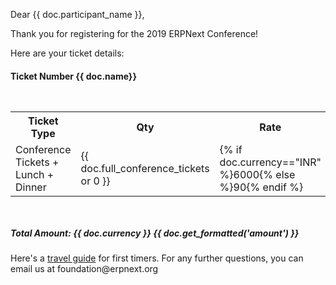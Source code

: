 <p>Dear {{ doc.participant_name }},</p>

<p>Thank you for registering for the 2019 ERPNext Conference!</p>

<p>Here are your ticket details:</p>

<h4>Ticket Number {{ doc.name}}</h4>

<table class="table table-bordered" border="0" cellpadding="0" cellspacing="0" width="100%" style="padding: 30px 0px">
	<tr>
		<th style='width: 50%'>Ticket Type</th>
		<th style='width: 25%'>Qty</th>
		<th style='width: 25%'>Rate</th>
	</tr>
	<tr>
		<td>Conference Tickets + Lunch + Dinner</td>
		<td>{{ doc.full_conference_tickets or 0 }}</td>
		<td>{% if doc.currency=="INR" %}6000{% else %}90{% endif %}</td>
	</tr>
</table>

<h5>Total Amount: {{ doc.currency }} {{ doc.get_formatted('amount') }}</h5>

<p>Here's a <a href="https://erpnext.org/conf/2019/travel">travel guide</a> for first timers. For any further questions, you can email us at foundation@erpnext.org</p>